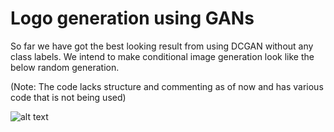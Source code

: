 # Logo generation using GANs

So far we have got the best looking result from using DCGAN without any class labels.
We intend to make conditional image generation look like the below random generation.

(Note: The code lacks structure and commenting as of now and has various code that is not being used)

![alt text](https://github.com/saumyasinha/Logo_generation_GAN/blob/master/flask_web_app/front_end_bootstrap/generated_images_for_logo_brewer.png)
